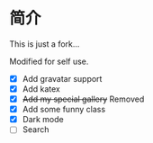 # 简介

This is just a fork...

Modified for self use.

- [x] Add gravatar support
- [x] Add katex
- [x] ~~Add my special gallery~~ Removed
- [x] Add some funny class
- [x] Dark mode
- [ ] Search
